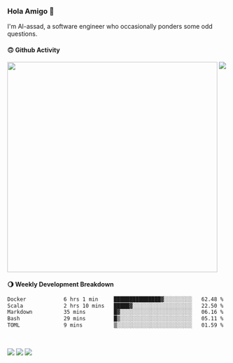 ### Hola Amigo 🤣   

I'm Al-assad, a software engineer who occasionally ponders some odd questions.  
 
#### 🙃 Github Activity 
<div>
  <img src="https://github-readme-stats.vercel.app/api?username=al-assad&show_icons=true" align="top" style="display: inline-block;" width="480"/>
  <img src="https://github-readme-stats.vercel.app/api/top-langs/?username=al-assad&hide=css,html&langs_count=8&layout=compact" align="top" style="display: inline-block;"/>
</div>

#### 🌖 Weekly Development Breakdown
<!--START_SECTION:waka-->

```txt
Docker            6 hrs 1 min     ███████████████▓░░░░░░░░░   62.48 %
Scala             2 hrs 10 mins   █████▓░░░░░░░░░░░░░░░░░░░   22.50 %
Markdown          35 mins         █▓░░░░░░░░░░░░░░░░░░░░░░░   06.16 %
Bash              29 mins         █▒░░░░░░░░░░░░░░░░░░░░░░░   05.11 %
TOML              9 mins          ▒░░░░░░░░░░░░░░░░░░░░░░░░   01.59 %
```

<!--END_SECTION:waka-->

<br>

<a href="https://twitter.com/Alassad_dev"><img src="https://img.shields.io/badge/Twitter-@Alassad__dev-blue?style=flat&logo=twitter" /></a>
<a href="https://t.me/alassad_dev"><img src="https://img.shields.io/badge/Telegram-@alassad__dev-orange?style=flat&logo=telegram" /></a>
<a href="https://al-assad.github.io"><img src="https://img.shields.io/badge/Blogs-Linying_Assad's_Blog-yellow?style=flat&logo=github" /></a>

